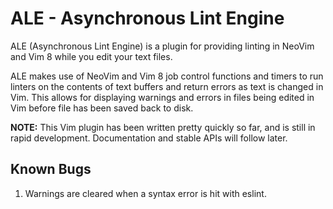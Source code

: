 # ALE - Asynchronous Lint Engine

ALE (Asynchronous Lint Engine) is a plugin for providing linting in NeoVim
and Vim 8 while you edit your text files.

ALE makes use of NeoVim and Vim 8 job control functions and timers to
run linters on the contents of text buffers and return errors as
text is changed in Vim. This allows for displaying warnings and
errors in files being edited in Vim before file has been saved
back to disk.

**NOTE:** This Vim plugin has been written pretty quickly so far,
and is still in rapid development. Documentation and stable APIs will
follow later.

## Known Bugs

1. Warnings are cleared when a syntax error is hit with eslint.

